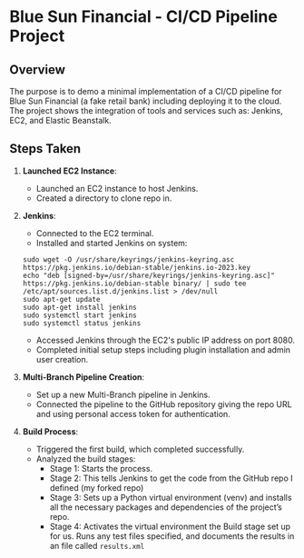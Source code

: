 # Blue Sun Financial - CI/CD Pipeline Project

## Overview

The purpose is to demo a minimal implementation of a CI/CD pipeline for Blue Sun Financial (a fake retail bank) including deploying it to the cloud. The project shows the integration of tools and services such as: Jenkins, EC2, and Elastic Beanstalk.

## Steps Taken

1. **Launched EC2 Instance**:

   - Launched an EC2 instance to host Jenkins.
   - Created a directory to clone repo in.

2. **Jenkins**:

   - Connected to the EC2 terminal.
   - Installed and started Jenkins on system:

   ```sudo apt update && sudo apt install fontconfig openjdk-17-jre software-properties-common && sudo add-apt-repository ppa:deadsnakes/ppa && sudo apt install python3.7 python3.7-venv
   sudo wget -O /usr/share/keyrings/jenkins-keyring.asc https://pkg.jenkins.io/debian-stable/jenkins.io-2023.key
   echo "deb [signed-by=/usr/share/keyrings/jenkins-keyring.asc]" https://pkg.jenkins.io/debian-stable binary/ | sudo tee /etc/apt/sources.list.d/jenkins.list > /dev/null
   sudo apt-get update
   sudo apt-get install jenkins
   sudo systemctl start jenkins
   sudo systemctl status jenkins
   ```

   - Accessed Jenkins through the EC2's public IP address on port 8080.
   - Completed initial setup steps including plugin installation and admin user creation.

3. **Multi-Branch Pipeline Creation**:

   - Set up a new Multi-Branch pipeline in Jenkins.
   - Connected the pipeline to the GitHub repository giving the repo URL and using personal access token for authentication.

4. **Build Process**:
   - Triggered the first build, which completed successfully.
   - Analyzed the build stages:
     - Stage 1: Starts the process.
     - Stage 2: This tells Jenkins to get the code from the GitHub repo I defined (my forked repo)
     - Stage 3: Sets up a Python virtual environment (venv) and installs all the necessary packages and dependencies of the project’s repo.
     - Stage 4: Activates the virtual environment the Build stage set up for us. Runs any test files specified, and documents the results in an file called `results.xml`
